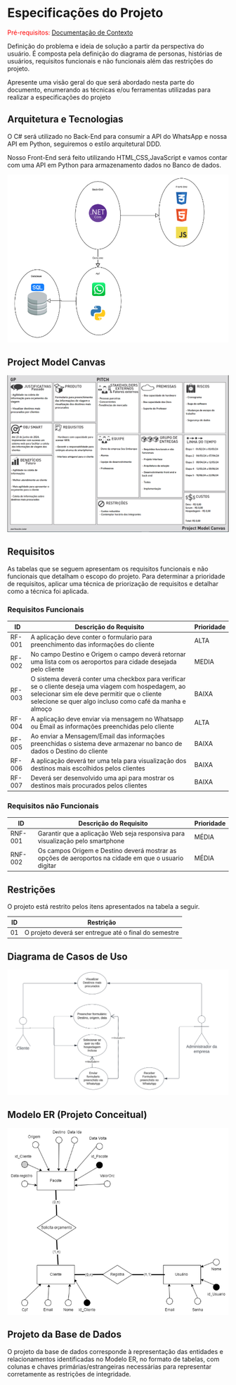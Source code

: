 # Especificações do Projeto

<span style="color:red">Pré-requisitos: <a href="1-Documentação de Contexto.md"> Documentação de Contexto</a></span>

Definição do problema e ideia de solução a partir da perspectiva do usuário. É composta pela definição do  diagrama de personas, histórias de usuários, requisitos funcionais e não funcionais além das restrições do projeto.

Apresente uma visão geral do que será abordado nesta parte do documento, enumerando as técnicas e/ou ferramentas utilizadas para realizar a especificações do projeto

## Arquitetura e Tecnologias

O C# será utilizado no Back-End para consumir a API do WhatsApp e nossa API em Python, seguiremos o estilo arquitetural DDD.

Nosso Front-End será feito utilizando HTML,CSS,JavaScript e vamos contar com uma API em Python para armazenamento dados no Banco de dados.

![Arquitetura](img/Especificacao/Arquitetura.png)

## Project Model Canvas

![Model Canvas](img/Especificacao/Projectcanvas.png)

## Requisitos

As tabelas que se seguem apresentam os requisitos funcionais e não funcionais que detalham o escopo do projeto. Para determinar a prioridade de requisitos, aplicar uma técnica de priorização de requisitos e detalhar como a técnica foi aplicada.

### Requisitos Funcionais


|ID    | Descrição do Requisito  | Prioridade |
|------|-----------------------------------------|----|
|RF-001| A aplicação deve conter o formulario para preenchimento das informações do cliente | ALTA |
|RF-002| No campo Destino e Origem o campo deverá retornar uma lista com os aeroportos para cidade desejada pelo cliente | MEDIA |
|RF-003| O sistema deverá conter uma checkbox para verificar se o cliente deseja uma viagem com hospedagem, ao selecionar sim ele deve permitir que o cliente selecione se quer algo incluso como café da manha e almoço| BAIXA |
|RF-004| A aplicação deve enviar via mensagem no Whatsapp ou Email as informações preenchidas pelo cliente| ALTA |
|RF-005| Ao enviar a Mensagem/Email das informações preenchidas o sistema deve armazenar no banco de dados o Destino do cliente| BAIXA |
|RF-006| A aplicação deverá ter uma tela para visualização dos destinos mais escolhidos pelos clientes| BAIXA |
|RF-007| Deverá ser desenvolvido uma api para mostrar os destinos mais procurados pelos clientes| BAIXA |

### Requisitos não Funcionais

|ID    | Descrição do Requisito  | Prioridade |
|------|-----------------------------------------|----|
|RNF-001| Garantir que a aplicação Web seja responsiva para visualização pelo smartphone   | MÉDIA |
|RNF-002| Os campos Origem e Destino deverá mostrar as opções de aeroportos na cidade em que o usuario digitar | MÉDIA |


## Restrições

O projeto está restrito pelos itens apresentados na tabela a seguir.

|ID| Restrição                                             |
|--|-------------------------------------------------------|
|01| O projeto deverá ser entregue até o final do semestre |


## Diagrama de Casos de Uso

![Casos de uso](img/Especificacao/DiagramaCasosDeUso.png)

## Modelo ER (Projeto Conceitual)

![MER](img/Especificacao/ModeloER.png)

## Projeto da Base de Dados

O projeto da base de dados corresponde à representação das entidades e relacionamentos identificadas no Modelo ER, no formato de tabelas, com colunas e chaves primárias/estrangeiras necessárias para representar corretamente as restrições de integridade.
